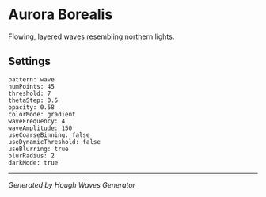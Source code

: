 # Aurora Borealis

Flowing, layered waves resembling northern lights.

## Settings

```
pattern: wave
numPoints: 45
threshold: 7
thetaStep: 0.5
opacity: 0.58
colorMode: gradient
waveFrequency: 4
waveAmplitude: 150
useCoarseBinning: false
useDynamicThreshold: false
useBlurring: true
blurRadius: 2
darkMode: true
```

---

*Generated by Hough Waves Generator*
